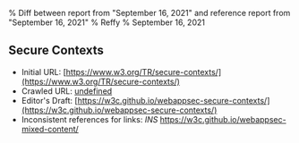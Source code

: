 % Diff between report from "September 16, 2021" and reference report from "September 16, 2021"
% Reffy
% September 16, 2021

## Secure Contexts

- Initial URL: [https://www.w3.org/TR/secure-contexts/](https://www.w3.org/TR/secure-contexts/)
- Crawled URL: [undefined](undefined)
- Editor's Draft: [https://w3c.github.io/webappsec-secure-contexts/](https://w3c.github.io/webappsec-secure-contexts/)
- Inconsistent references for links: *INS* https://w3c.github.io/webappsec-mixed-content/


